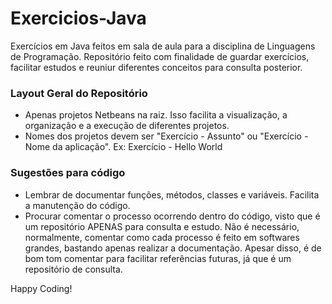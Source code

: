 # Exercicios-Java
Exercícios em Java feitos em sala de aula para a disciplina de Linguagens de Programação. Repositório feito com finalidade de guardar exercícios, facilitar estudos e reuniur diferentes conceitos para consulta posterior.

### Layout Geral do Repositório
  - Apenas projetos Netbeans na raiz. Isso facilita a visualização, a organização e a execução de diferentes projetos. 
  - Nomes dos projetos devem ser "Exercício - Assunto" ou "Exercício - Nome da aplicação". Ex: Exercício - Hello World

### Sugestões para código
  - Lembrar de documentar funções, métodos, classes e variáveis. Facilita a manutenção do código.
  - Procurar comentar o processo ocorrendo dentro do código, visto que é um repositório APENAS para consulta e estudo. Não é necessário, normalmente, comentar como cada processo é feito em softwares grandes, bastando apenas realizar a documentação. Apesar disso, é de bom tom comentar para facilitar referências futuras, já que é um repositório de consulta.
  

Happy Coding!
